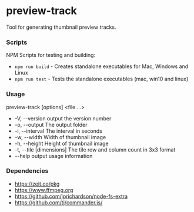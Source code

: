 # preview-track
Tool for generating thumbnail preview tracks.

### Scripts
NPM Scripts for testing and building:
- `npm run build` - Creates standalone executables for Mac, Windows and Linux
- `npm run test` - Tests the standalone executables (mac, win10 and linux)

### Usage
preview-track [options] <file ...>
- -V, --version             output the version number
- -o, --output <path>       The output folder
- -i, --interval <seconds>  The interval in seconds
- -w, --width <pixels>      Width of thumbnail image
- -h, --height <pixels>     Height of thumbnail image
- -t, --tile [dimensions]   The tile row and column count in 3x3 format
- --help                    output usage information

### Dependencies
- https://zeit.co/pkg
- https://www.ffmpeg.org
- https://github.com/jprichardson/node-fs-extra
- https://github.com/tj/commander.js/

